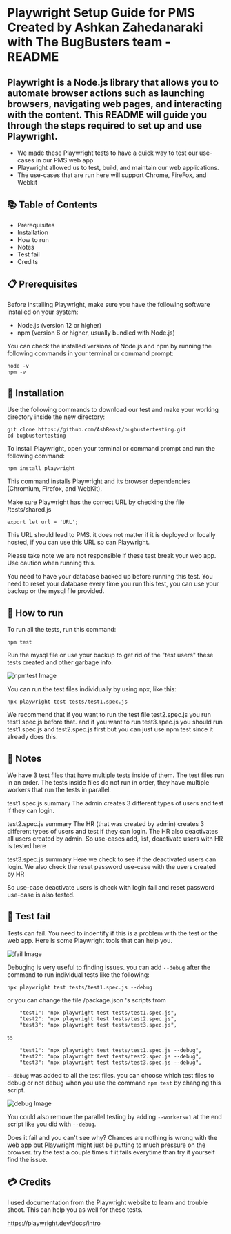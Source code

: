 # Playwright Setup Guide for PMS Created by Ashkan Zahedanaraki with The BugBusters team - README

## Playwright is a Node.js library that allows you to automate browser actions such as launching browsers, navigating web pages, and interacting with the content. This README will guide you through the steps required to set up and use Playwright.

- We made these Playwright tests to have a quick way to test our use-cases in our PMS web app
- Playwright allowed us to test, build, and maintain our web applications.
- The use-cases that are run here will support Chrome, FireFox, and Webkit

## 📚 Table of Contents

- Prerequisites
- Installation
- How to run
- Notes
- Test fail
- Credits

## 📋 Prerequisites

Before installing Playwright, make sure you have the following software installed on your system:

- Node.js (version 12 or higher)
- npm (version 6 or higher, usually bundled with Node.js)

You can check the installed versions of Node.js and npm by running the following commands in your terminal or command prompt:

```
node -v
npm -v
```

## 🔧 Installation

Use the following commands to download our test and make your working directory inside the new directory:

```
git clone https://github.com/AshBeast/bugbustertesting.git
cd bugbustertesting
```

To install Playwright, open your terminal or command prompt and run the following command:

```
npm install playwright
```

This command installs Playwright and its browser dependencies (Chromium, Firefox, and WebKit).

Make sure Playwright has the correct URL by checking the file /tests/shared.js

```
export let url = 'URL';
```

This URL should lead to PMS. it does not matter if it is deployed or locally hosted,
if you can use this URL so can Playwright.

Please take note we are not responsible if these test break your web app.
Use caution when running this.

You need to have your database backed up before running this test.
You need to reset your database every time you run this test, you can use your backup or the mysql file provided.

## 🏃 How to run

To run all the tests, run this command:

```
npm test
```

Run the mysql file or use your backup to get rid of the "test users" these tests created and other garbage info.

![npmtest Image](./images/npmtest.png "This is an example image")

You can run the test files individually by using npx, like this:

```
npx playwright test tests/test1.spec.js
```

We recommend that if you want to run the test file test2.spec.js you run test1.spec.js before that.
and if you want to run test3.spec.js you should run test1.spec.js and test2.spec.js first but you can just use npm test since it already does this.

## 📝 Notes

We have 3 test files that have multiple tests inside of them.
The test files run in an order.
The tests inside files do not run in order, they have multiple workers that run the tests in parallel.

test1.spec.js summary
The admin creates 3 different types of users and test if they can login.

test2.spec.js summary
The HR (that was created by admin) creates 3 different types of users and test if they can login.
The HR also deactivates all users created by admin.
So use-cases add, list, deactivate users with HR is tested here

test3.spec.js summary
Here we check to see if the deactivated users can login.
We also check the reset password use-case with the users created by HR

So use-case deactivate users is check with login fail and reset password use-case is also tested.

## 🚫 Test fail

Tests can fail. You need to indentify if this is a problem with the test or the web app. Here is some Playwright tools that can help you.

![fail Image](./images/fail.png "This is an example image")

Debuging is very useful to finding issues. you can add `--debug` after the command to run individual tests like the following:

```
npx playwright test tests/test1.spec.js --debug
```

or you can change the file /package.json 's scripts from

```
    "test1": "npx playwright test tests/test1.spec.js",
    "test2": "npx playwright test tests/test2.spec.js",
    "test3": "npx playwright test tests/test3.spec.js",
```

to

```
    "test1": "npx playwright test tests/test1.spec.js --debug",
    "test2": "npx playwright test tests/test2.spec.js --debug",
    "test3": "npx playwright test tests/test3.spec.js --debug",
```

`--debug` was added to all the test files. you can choose which test files to debug or not debug when you use the command `npm test` by changing this script.

![debug Image](./images/debug.png "This is an example image")

You could also remove the parallel testing by adding `--workers=1` at the end script like you did with `--debug`.

Does it fail and you can't see why?
Chances are nothing is wrong with the web app but Playwright might just be putting to much pressure on the browser. try the test a couple times if it fails everytime than try it yourself find the issue.

## 💳 Credits

I used documentation from the Playwright website to learn and trouble shoot. This can help you as well for these tests.

https://playwright.dev/docs/intro
